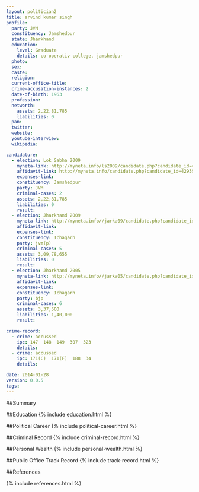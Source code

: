 ```yaml
---
layout: politician2
title: arvind kumar singh
profile: 
  party: JVM
  constituency: Jamshedpur
  state: Jharkhand
  education: 
    level: Graduate
    details: co-operativ college, jamshedpur
  photo: 
  sex: 
  caste: 
  religion: 
  current-office-title: 
  crime-accusation-instances: 2
  date-of-birth: 1963
  profession: 
  networth: 
    assets: 2,22,81,785
    liabilities: 0
  pan: 
  twitter: 
  website: 
  youtube-interview: 
  wikipedia: 

candidature: 
  - election: Lok Sabha 2009
    myneta-link: http://myneta.info/ls2009/candidate.php?candidate_id=4293
    affidavit-link: http://myneta.info/candidate.php?candidate_id=4293&scan=original
    expenses-link: 
    constituency: Jamshedpur 
    party: JVM
    criminal-cases: 2
    assets: 2,22,81,785
    liabilities: 0
    result:  
  - election: Jharkhand 2009
    myneta-link: http://myneta.info//jarka09/candidate.php?candidate_id=812
    affidavit-link: 
    expenses-link: 
    constituency: Ichagarh 
    party: jvm(p)
    criminal-cases: 5
    assets: 3,09,78,655
    liabilities: 0
    result:  
  - election: Jharkhand 2005
    myneta-link: http://myneta.info//jarka05/candidate.php?candidate_id=134
    affidavit-link: 
    expenses-link: 
    constituency: Ichagarh 
    party: bjp
    criminal-cases: 6
    assets: 3,37,500
    liabilities: 1,40,000
    result:  

crime-record: 
  - crime: accussed
    ipc: 147  148  149  307  323
    details:  
  - crime: accussed
    ipc: 171(C)  171(F)  188  34
    details:  

date: 2014-01-28
version: 0.0.5
tags: 
---
```

##Summary


##Education
{% include education.html %}


##Political Career
{% include political-career.html %}


##Criminal Record
{% include criminal-record.html %}


##Personal Wealth
{% include personal-wealth.html %}


##Public Office Track Record
{% include track-record.html %}


##References


{% include references.html %}
